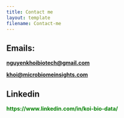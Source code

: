 ```yaml
---
title: Contact me
layout: template
filename: Contact-me
--- 
```



<h2> Emails: </h2>

<span style="color:green; font-weight:bold">  nguyenkhoibiotech@gmail.com </span>


<span style="color:green; font-weight:bold">  khoi@microbiomeinsights.com </span>

<h2> Linkedin </h2>
<span style="color:green; font-weight:bold"> https://www.linkedin.com/in/koi-bio-data/ </span>

